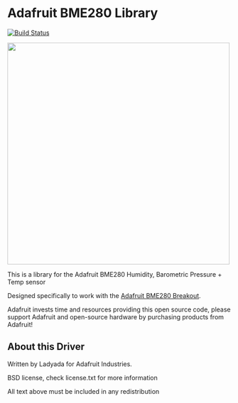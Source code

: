 # Adafruit BME280 Library

[![Build Status](https://github.com/adafruit/Adafruit_BME280_Library/workflows/Arduino%20Library%20CI/badge.svg)](https://github.com/adafruit/Adafruit_BME280_Library/actions)

<a href="http://www.adafruit.com/products/2652"><img src="https://raw.githubusercontent.com/adafruit/Adafruit_BME280_Library/master/assets/board.jpg" width="500"/></a>

This is a library for the Adafruit BME280 Humidity, Barometric Pressure + Temp sensor

Designed specifically to work with the [Adafruit BME280 Breakout](http://www.adafruit.com/products/2652).

Adafruit invests time and resources providing this open source code, please support Adafruit and open-source hardware by purchasing products from Adafruit!

## About this Driver
Written by Ladyada for Adafruit Industries.

BSD license, check license.txt for more information

All text above must be included in any redistribution
